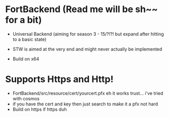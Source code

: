 # FortBackend (Read me will be sh~~ for a bit)

- Universal Backend (aiming for season 3 - 15/?!?! but expand after hitting to a basic state)

- STW is aimed at the very end and might never actually be implemented

- Build on x64

# Supports Https and Http!
- FortBackend/src/resource/cert/yourcert.pfx eh it works trust... i've tried with cosmos
- if you have the cert and key then just search to make it a pfx not hard
- Build on https if https duh